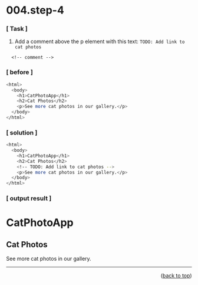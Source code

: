 <a name="topage"></a>

# 004.step-4

### [ Task ]
  1. Add a comment above the p element with this text: `TODO: Add link to cat photos`
```
  <!-- comment -->
```

### [ before ]

```sh
<html>
  <body>
    <h1>CatPhotoApp</h1>
    <h2>Cat Photos</h2>
    <p>See more cat photos in our gallery.</p>
  </body>
</html>
```

### [ solution ]

```sh
<html>
  <body>
    <h1>CatPhotoApp</h1>
    <h2>Cat Photos</h2>
    <!-- TODO: Add link to cat photos -->
    <p>See more cat photos in our gallery.</p>  
  </body>
</html>
```

### [ output result ]

<html>
  <body>
    <h1>CatPhotoApp</h1>
    <h2>Cat Photos</h2>
    <!-- TODO: Add link to cat photos -->
    <p>See more cat photos in our gallery.</p>  
  </body>
</html>

-----

<p align="right">(<a href="#topage">back to top</a>)</p>
<br/>
<br/>
